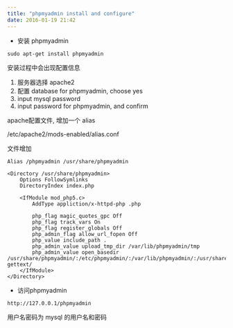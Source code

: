 ```yaml
---
title: "phpmyadmin install and configure"
date: 2016-01-19 21:42
---
```


* 安装 phpmyadmin

```
sudo apt-get install phpmyadmin
```
安装过程中会出现配置信息

1. 服务器选择 apache2 
2. 配置 database for phpmyadmin, choose yes
3. input mysql password
4. input password for phpmyadmin, and confirm 

apache配置文件, 增加一个 alias

/etc/apache2/mods-enabled/alias.conf

文件增加

```
Alias /phpmyadmin /usr/share/phpmyadmin

<Directory /usr/share/phpmyadmin>
    Options FollowSymlinks
    DirectoryIndex index.php
    
    <IfModule mod_php5.c>
        AddType appliction/x-httpd-php .php
        
        php_flag magic_quotes_gpc Off
        php_flag track_vars On
        php_flag register_globals Off
        php_admin_flag allow_url_fopen Off
        php_value include_path .
        php_admin_value upload_tmp_dir /var/lib/phpmyadmin/tmp
        php_admin_value open_basedir /usr/share/phpmyadmin/:/etc/phpmyadmin/:/var/lib/phpmyadmin/:/usr/share/php/php-gettext/
    </IfModule>
</Directory>
```

* 访问phpmyadmin

```
http://127.0.0.1/phpmyadmin
```

用户名密码为 mysql 的用户名和密码
